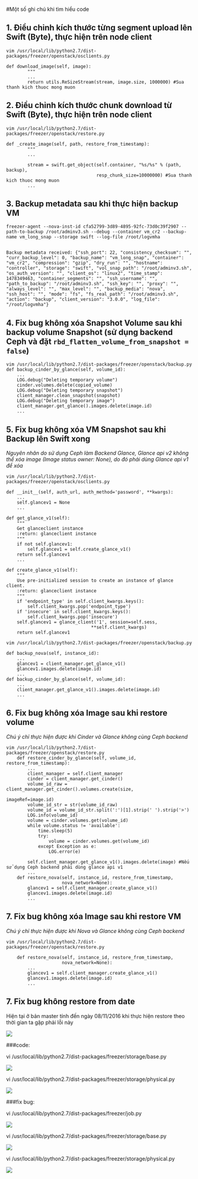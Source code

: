#Một số ghi chú khi tìm hiểu code

## 1. Điều chỉnh kích thước từng segment upload lên Swift (Byte), thực hiện trên node client
```
vim /usr/local/lib/python2.7/dist-packages/freezer/openstack/osclients.py

def download_image(self, image):
        """
        ...
        return utils.ReSizeStream(stream, image.size, 1000000) #Sua thanh kich thuoc mong muon

 ```

## 2. Điều chỉnh kích thước chunk download từ Swift (Byte), thực hiện trên node client
```
vim /usr/local/lib/python2.7/dist-packages/freezer/openstack/restore.py

def _create_image(self, path, restore_from_timestamp):
        """
        ...

        stream = swift.get_object(self.container, "%s/%s" % (path, backup),
                                  resp_chunk_size=10000000) #Sua thanh kich thuoc mong muon
        ...

```

## 3. Backup metadata sau khi thực hiện backup VM

```
freezer-agent --nova-inst-id cfa52799-3d89-4895-92fc-73d0c39f2907 --path-to-backup /root/adminv3.sh --debug --container vm_cr2 --backup-name vm_long_snap --storage swift --log-file /root/logvmha


Backup metadata received: {"ssh_port": 22, "consistency_checksum": "", "curr_backup_level": 0, "backup_name": "vm_long_snap", "container": "vm_cr2", "compression": "gzip", "dry_run": "", "hostname": "controller", "storage": "swift", "vol_snap_path": "/root/adminv3.sh", "os_auth_version": "", "client_os": "linux2", "time_stamp": 1478349463, "container_segments": "", "ssh_username": "", "path_to_backup": "/root/adminv3.sh", "ssh_key": "", "proxy": "", "always_level": "", "max_level": "", "backup_media": "nova", "ssh_host": "", "mode": "fs", "fs_real_path": "/root/adminv3.sh", "action": "backup", "client_version": "3.0.0", "log_file": "/root/logvmha"}
```

## 4. Fix bug không xóa Snapshot Volume sau khi backup volume Snapshot (sử dụng backend Ceph và đặt `rbd_flatten_volume_from_snapshot = false`)
```
vim /usr/local/lib/python2.7/dist-packages/freezer/openstack/backup.py
def backup_cinder_by_glance(self, volume_id):
    ...
    LOG.debug("Deleting temporary volume")
    cinder.volumes.delete(copied_volume)
    LOG.debug("Deleting temporary snapshot")
    client_manager.clean_snapshot(snapshot)
    LOG.debug("Deleting temporary image")
    client_manager.get_glance().images.delete(image.id)
    ...
```

## 5. Fix bug không xóa VM Snapshot sau khi Backup lên Swift xong 
*Nguyên nhân do sử dụng Ceph làm Backend Glance, Glance api v2 không thể xóa image (Image status owner: None), do đó phải dùng Glance api v1 để xóa*

```
vim /usr/local/lib/python2.7/dist-packages/freezer/openstack/osclients.py

def __init__(self, auth_url, auth_method='password', **kwargs):
    ...
    self.glancev1 = None
    ...

def get_glance_v1(self):
    """
    Get glanceclient instance
    :return: glanceclient instance
    """
    if not self.glancev1:
        self.glancev1 = self.create_glance_v1()
    return self.glancev1
    ...

def create_glance_v1(self):
    """
    Use pre-initialized session to create an instance of glance client.
    :return: glanceclient instance
    """
    if 'endpoint_type' in self.client_kwargs.keys():
        self.client_kwargs.pop('endpoint_type')
    if 'insecure' in self.client_kwargs.keys():
        self.client_kwargs.pop('insecure')
    self.glancev1 = glance_client('1', session=self.sess,
                                **self.client_kwargs)
    return self.glancev1

```

```
vim /usr/local/lib/python2.7/dist-packages/freezer/openstack/backup.py

def backup_nova(self, instance_id):
    ...
    glancev1 = client_manager.get_glance_v1()
    glancev1.images.delete(image.id)
    ...
def backup_cinder_by_glance(self, volume_id):
    ...
    client_manager.get_glance_v1().images.delete(image.id)
    ...
``` 

## 6. Fix bug không xóa Image sau khi restore volume 
*Chú ý chỉ thực hiện được khi Cinder và Glance không cùng Ceph backend*

```
vim /usr/local/lib/python2.7/dist-packages/freezer/openstack/restore.py
    def restore_cinder_by_glance(self, volume_id, restore_from_timestamp):
        ...
        client_manager = self.client_manager
        cinder = client_manager.get_cinder()
        volume_id_raw = client_manager.get_cinder().volumes.create(size,
                                                        imageRef=image.id)
        volume_id_str = str(volume_id_raw)
        volume_id = volume_id_str.split(':')[1].strip(' ').strip('>')
        LOG.info(volume_id)
        volume = cinder.volumes.get(volume_id)
        while volume.status != 'available':
            time.sleep(5)
            try:
                volume = cinder.volumes.get(volume_id)
            except Exception as e:
                LOG.error(e)

        self.client_manager.get_glance_v1().images.delete(image) #Nếu sử dụng Ceph backend phải dùng glance api v1
        ...
    def restore_nova(self, instance_id, restore_from_timestamp,
                     nova_network=None):
        glancev1 = self.client_manager.create_glance_v1()
        glancev1.images.delete(image.id)
        ...

```

## 7. Fix bug không xóa Image sau khi restore VM
*Chú ý chỉ thực hiện được khi Nova và Glance không cùng Ceph backend*
```
vim /usr/local/lib/python2.7/dist-packages/freezer/openstack/restore.py

    def restore_nova(self, instance_id, restore_from_timestamp,
                     nova_network=None):
        ...
        glancev1 = self.client_manager.create_glance_v1()
        glancev1.images.delete(image.id)
        ...

```
## 7. Fix bug không restore from date

Hiện tại ở bản master tính đến ngày 08/11/2016 khi thực hiện restore theo thời gian ta gặp phải lỗi này

![](http://image.prntscr.com/image/9d52ac1c998946a6b1ff8e8f4e48b55f.png)

###code:

vi /usr/local/lib/python2.7/dist-packages/freezer/storage/base.py

![](http://image.prntscr.com/image/d47c9baf36654d4aae4b6a4cdd4ba79d.png)

vi /usr/local/lib/python2.7/dist-packages/freezer/storage/physical.py

![](http://image.prntscr.com/image/fddf337bceaf4cfbb2a4113206b76c36.png)

###fix bug:

vi /usr/local/lib/python2.7/dist-packages/freezer/job.py

![](http://image.prntscr.com/image/4830ae120baf497e9ce5ce97345d5117.png)

vi /usr/local/lib/python2.7/dist-packages/freezer/storage/base.py

![](http://image.prntscr.com/image/ebab93eff6c34fd8914b74960fb41261.png)

vi /usr/local/lib/python2.7/dist-packages/freezer/storage/physical.py

![](http://image.prntscr.com/image/55e86bbf2fa64778825b6cfd639294b6.png)


